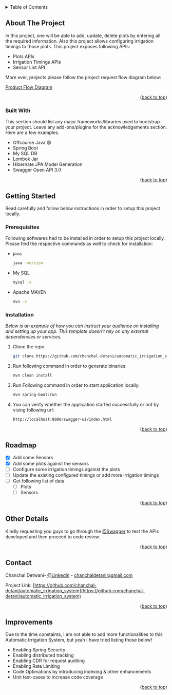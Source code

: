 <!-- TABLE OF CONTENTS -->
<details>
  <summary>Table of Contents</summary>
  <ol>
    <li>
      <a href="#about-the-project">About The Project</a>
      <ul>
        <li><a href="#built-with">Built With</a></li>
      </ul>
    </li>
    <li>
      <a href="#getting-started">Getting Started</a>
      <ul>
        <li><a href="#prerequisites">Prerequisites</a></li>
        <li><a href="#installation">Installation</a></li>
      </ul>
    </li>
    <li><a href="#contact">Contact</a></li>
    <li><a href="#improvements">Improvements</a></li>
  </ol>
</details>




<!-- ABOUT THE PROJECT -->
## About The Project

In this project, one will be able to add, update, delete plots by entering all the required information. Also this project allows configuring irrigation timings to those plots. This project exposes following APIs:

* Plots APIs
* Irrigation Timings APIs
* Sensor List API

More ever, projects please follow the project request flow diagram below:

[Product Flow Diagram][flow-diagram]

<p align="right">(<a href="#readme-top">back to top</a>)</p>



### Built With

This section should list any major frameworks/libraries used to bootstrap your project. Leave any add-ons/plugins for the acknowledgements section. Here are a few examples.

* Offcourse Java :smile:
* Spring Boot
* My SQL DB
* Lombok Jar
* Hibernate JPA Model Generation
* Swagger Open API 3.0

<p align="right">(<a href="#readme-top">back to top</a>)</p>



<!-- GETTING STARTED -->
## Getting Started

Read carefully and follow below instructions in order to setup this project locally.

### Prerequisites

Following softwares had to be installed in order to setup this project locally. Please find the respective commands as well to check for installation:
* java
  ```sh
  java -version
  ```
* My SQL
  ```sh
  mysql -v
  ```
* Apache MAVEN
  ```sh
  mvn -v
  ```

### Installation

_Below is an example of how you can instruct your audience on installing and setting up your app. This template doesn't rely on any external dependencies or services._

1. Clone the repo
   ```sh
   git clone https://github.com/chanchal-detani/automatic_irrigation_system.git
   ```
3. Run following command in order to generate binaries:
   ```sh
   mvn clean install
   ```
4. Run Following command in order to start application locally:
   ```sh
   mvn spring-boot:run
   ```
5. You can verify whether the application started successfully or not by vising following url:
   ```sh
   http://localhost:8080/swagger-ui/index.html
   ```
<p align="right">(<a href="#readme-top">back to top</a>)</p>



<!-- ROADMAP -->
## Roadmap

- [x] Add some Sensors
- [x] Add some plots against the sensors
- [ ] Configure some irrigation timings against the plots
- [ ] Update the existing configured timings or add more irrigation timings
- [ ] Get following list of data
    - [ ] Plots
    - [ ] Sensors

<p align="right">(<a href="#readme-top">back to top</a>)</p>



<!-- OTHER DETAILS -->
## Other Details

Kindly requesting you guys to go through the [@Swagger](http://localhost:8080/swagger-ui/index.html) to test the APIs developed and then proceed to code review.

<p align="right">(<a href="#readme-top">back to top</a>)</p>



<!-- CONTACT -->
## Contact

Chanchal Detwani- [@LinkedIn](https://www.linkedin.com/in/chanchal-detwani) - chanchaldetani@gmail.com

Project Link: [https://github.com/chanchal-detani/automatic_irrigation_system](https://github.com/chanchal-detani/automatic_irrigation_system)

<p align="right">(<a href="#readme-top">back to top</a>)</p>



<!-- IMPROVEMENTS -->
## Improvements

Due to the time constaints, I am not able to add more functionalities to this Automatic Irrigation System, but yeah I have tried listing those below!

* Enabling Spring Security
* Enabling distributed tracking
* Enabling CDR for request auditing
* Enabling Rate Limiting
* Code Optimations by introducing indexing & other enhancements
* Unit test-cases to increase code coverage

<p align="right">(<a href="#readme-top">back to top</a>)</p>


<!-- MARKDOWN LINKS & IMAGES -->
[flow-diagram]: images/flow-diagram.png